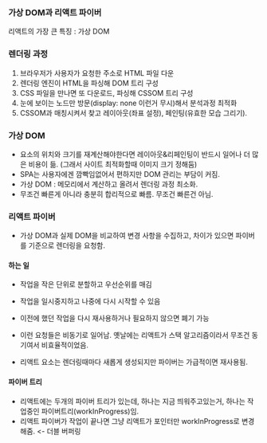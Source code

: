### 가상 DOM과 리액트 파이버

리액트의 가장 큰 특징 : 가상 DOM

### 렌더링 과정

1. 브라우저가 사용자가 요청한 주소로 HTML 파일 다운
2. 렌더링 엔진이 HTML을 파싱해 DOM 트리 구성
3. CSS 파일을 만나면 또 다운로드, 파싱해 CSSOM 트리 구성
4. 눈에 보이는 노드만 방문(display: none 이런거 무시)해서 분석과정 최적화
5. CSSOM과 매칭시켜서 찾고 레이아웃(좌표 설정), 페인팅(유효한 모습 그리기).

### 가상 DOM

- 요소의 위치와 크기를 재계산해야한다면 레이아웃&리페인팅이 반드시 일어나 더 많은 비용이 듦. (그래서 사이트 최적화할때 이미지 크기 정해둠)
- SPA는 사용자에겐 깜빡임없어서 편하지만 DOM 관리는 부담이 커짐.
- 가상 DOM : 메모리에서 계산하고 올려서 렌더링 과정 최소화.
- 무조건 빠른게 아니라 충분히 합리적으로 빠름. 무조건 빠른건 아님.

### 리액트 파이버

- 가상 DOM과 실제 DOM을 비교하여 변경 사항을 수집하고, 차이가 있으면 파이버를 기준으로 렌더링을 요청함.

#### 하는 일

- 작업을 작은 단위로 분할하고 우선순위를 매김
- 작업을 일시중지하고 나중에 다시 시작할 수 있음
- 이전에 했던 작업을 다시 재사용하거나 필요하지 않으면 폐기 가능

- 이런 요청들은 비동기로 일어남. 옛날에는 리액트가 스택 알고리즘이라서 무조건 동기여서 비효율적이었음.
- 리액트 요소는 렌더링때마다 새롭게 생성되지만 파이버는 가급적이면 재사용됨.

#### 파이버 트리

- 리액트에는 두개의 파이버 트리가 있는데, 하나는 지금 띄워주고있는거, 하나는 작업중인 파이버트리(workInProgress)임.
- 리액트 파이버가 작업이 끝나면 그냥 리액트가 포인터만 workInProgress로 변경해줌. <- 더블 버퍼링
